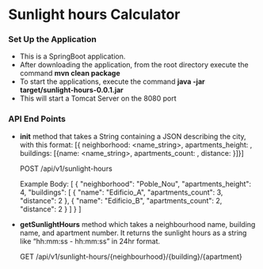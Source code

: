 # Sunlight hours Calculator

### Set Up the Application
- This is a SpringBoot application.
- After downloading the application, from the root directory execute the command **mvn clean package**
- To start the applications, execute the command **java -jar target/sunlight-hours-0.0.1.jar**
- This will start a Tomcat Server on the 8080 port

### API End Points
- **init**​ method that takes a String containing a JSON describing the city, with this format:
  [{ neighborhood: <name_string>, apartments_height: <number>, buildings: [{name:
  <name_string>, apartments_count: <number>, distance: <number>}]}]
  
  POST /api/v1/sunlight-hours 
  
  Example Body: [
                    {
                      "neighborhood": "Poble_Nou",
                      "apartments_height": 4,
                      "buildings": [
                          {
                            "name": "Edificio_A",
                            "apartments_count": 3,
                            "distance": 2
                          },
                          {
                            "name": "Edificio_B",
                            "apartments_count": 2,
                            "distance": 2
                          }
                      ]
                    }
                  ]
  
 - **getSunlightHours** method which takes a neighbourhood name, building name, and
   apartment number. It returns the sunlight hours as a string like “hh:mm:ss - hh:mm:ss” in 24hr format.
   
   GET /api/v1/sunlight-hours/{neighbourhood}/{building}/{apartment}
                  

